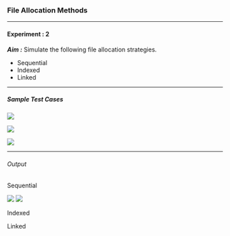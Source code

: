 ### File Allocation Methods

------------

#### Experiment : 2
***Aim :*** Simulate the following file allocation strategies.
- Sequential
- Indexed
- Linked


------------

##### Sample Test Cases
![](https://raw.githubusercontent.com/cse-gect/System-Software-Lab/master/.github/images/2_1.png)

![](https://raw.githubusercontent.com/cse-gect/System-Software-Lab/master/.github/images/2_2.png)

![](https://raw.githubusercontent.com/cse-gect/System-Software-Lab/master/.github/images/2_3.png)


------------


###### Output

Sequential

![](https://raw.githubusercontent.com/cse-gect/System-Software-Lab/master/.github/images/2_4.png)
![](https://raw.githubusercontent.com/cse-gect/System-Software-Lab/master/.github/images/2_5.png)

Indexed



Linked
